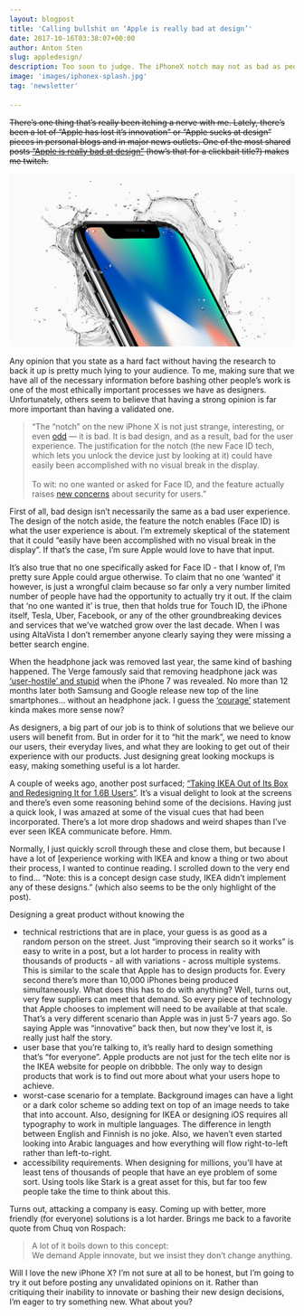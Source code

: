 ```yaml
---
layout: blogpost
title: 'Calling bullshit on ‘Apple is really bad at design’'
date: 2017-10-16T03:38:07+00:00
author: Anton Sten
slug: appledesign/
description: Too soon to judge. The iPhoneX notch may not as bad as people are complaining about.
image: 'images/iphonex-splash.jpg'
tag: 'newsletter'

---
```

~~There’s one thing that’s really been itching a nerve with me. Lately, there’s been a lot of “Apple has lost it’s innovation” or “Apple sucks at design” pieces in personal blogs and in major news outlets. One of the most shared posts [“Apple is really bad at design”](https://theoutline.com/post/2352/apple-is-really-bad-at-design) (how’s that for a clickbait title?) makes me twitch.~~

![iPhone X splash](/images/iphonex-splash.jpg)

Any opinion that you state as a hard fact without having the research to back it up is pretty much lying to your audience. To me, making sure that we have all of the necessary information before bashing other people’s work is one of the most ethically important processes we have as designers. Unfortunately, others seem to believe that having a strong opinion is far more important than having a validated one.

>“The “notch” on the new iPhone X is not just strange, interesting, or even [odd](https://www.theverge.com/2017/9/14/16306298/apple-iphone-x-screen-notch) — it is bad. It is bad design, and as a result, bad for the user experience. The justification for the notch (the new Face ID tech, which lets you unlock the device just by looking at it) could have easily been accomplished with no visual break in the display.
<br><br>To wit: no one wanted or asked for Face ID, and the feature actually raises [new concerns](https://www.theverge.com/2017/9/12/16298192/apple-iphone-face-id-legal-security-fifth-amendment) about security for users.”

First of all, bad design isn’t necessarily the same as a bad user experience. The design of the notch aside, the feature the notch enables (Face ID) is what the user experience is about. I’m extremely skeptical of the statement that it could “easily have been accomplished with no visual break in the display”. If that’s the case, I’m sure Apple would love to have that input.

It’s also true that no one specifically asked for Face ID - that I know of, I’m pretty sure Apple could argue otherwise. To claim that no one ‘wanted’ it however, is just a wrongful claim because so far only a very number limited number of people have had the opportunity to actually try it out. If the claim that ‘no one wanted it’ is true, then that holds true for Touch ID, the iPhone itself, Tesla, Uber, Facebook, or any of the other groundbreaking devices and services that we’ve watched grow over the last decade. When I was using AltaVista I don’t remember anyone clearly saying they were missing a better search engine.

When the headphone jack was removed last year, the same kind of bashing happened. The Verge famously said that removing headphone jack was [‘user-hostile’ and stupid](https://www.theverge.com/circuitbreaker/2016/6/21/11991302/iphone-no-headphone-jack-user-hostile-stupid) when the iPhone 7 was revealed. No more than 12 months later both Samsung and Google release new top of the line smartphones… without an headphone jack. I guess the [‘courage’](https://www.youtube.com/watch?v=KeNILrYX6fI) statement kinda makes more sense now?

As designers, a big part of our job is to think of solutions that we believe our users will benefit from. But in order for it to “hit the mark”, we need to know our users, their everyday lives, and what they are looking to get out of their experience with our products. Just designing great looking mockups is easy, making something useful is a lot harder.

A couple of weeks ago, another post surfaced; [“Taking IKEA Out of Its Box and Redesigning It for 1.6B Users”](https://uxplanet.org/taking-ikea-out-of-its-box-and-redesigning-it-for-1-6b-users-e13e0f2abd94). It’s a visual delight to look at the screens and there’s even some reasoning behind some of the decisions. Having just a quick look, I was amazed at some of the visual cues that had been incorporated. There’s a lot more drop shadows and weird shapes than I’ve ever seen IKEA communicate before. Hmm.

Normally, I just quickly scroll through these and close them, but because I have a lot of [experience working with IKEA and know a thing or two about their process, I wanted to continue reading. I scrolled down to the very end to find… “Note: this is a concept design case study, IKEA didn’t implement any of these designs.” (which also seems to be the only highlight of the post).

Designing a great product without knowing the
- technical restrictions that are in place, your guess is as good as a random person on the street. Just “improving their search so it works” is easy to write in a post, but a lot harder to process in reality with thousands of products - all with variations - across multiple systems. This is similar to the scale that Apple has to design products for. Every second there’s more than 10,000 iPhones being produced simultaneously. What does this has to do with anything? Well, turns out, very few suppliers can meet that demand. So every piece of technology that Apple chooses to implement will need to be available at that scale. That’s a very different scenario than Apple was in just 5-7 years ago. So saying Apple was “innovative” back then, but now they’ve lost it, is really just half the story.
- user base that you’re talking to, it’s really hard to design something that’s “for everyone”. Apple products are not just for the tech elite nor is the IKEA website for people on dribbble. The only way to design products that work is to find out more about what your users hope to achieve.
- worst-case scenario for a template. Background images can have a light or a dark color scheme so adding text on top of an image needs to take that into account. Also, designing for IKEA or designing iOS requires all typography to work in multiple languages. The difference in length between English and Finnish is no joke. Also, we haven’t even started looking into Arabic languages and how everything will flow right-to-left rather than left-to-right.
- accessibility requirements. When designing for millions, you’ll have at least tens of thousands of people that have an eye problem of some sort. Using tools like Stark is a great asset for this, but far too few people take the time to think about this.

Turns out, attacking a company is easy. Coming up with better, more friendly (for everyone) solutions is a lot harder. Brings me back to a favorite quote from Chuq von Rospach:

>A lot of it boils down to this concept:
<br>We demand Apple innovate, but we insist they don’t change anything.

Will I love the new iPhone X? I’m not sure at all to be honest, but I’m going to try it out before posting any unvalidated opinions on it. Rather than critiquing their inability to innovate or bashing their new design decisions, I’m eager to try something new. What about you?
